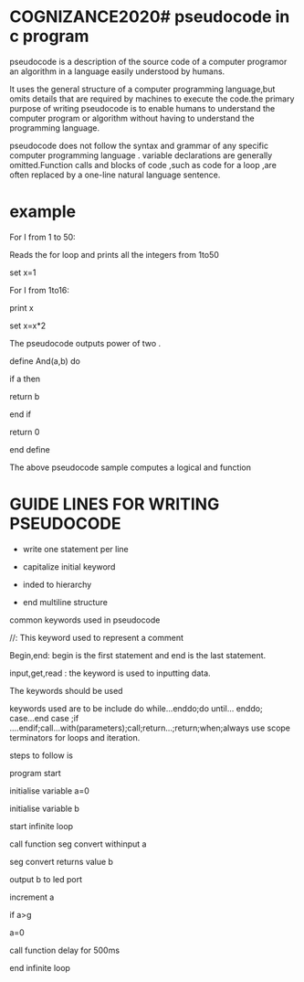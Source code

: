 # COGNIZANCE2020# pseudocode in c program
pseudocode is a description of the source code of a computer programor an algorithm in a language easily understood by humans.

It uses the general structure of a computer programming language,but omits details that are required by machines to execute the code.the primary purpose of writing pseudocode is to enable humans to understand the computer program or algorithm without having to understand the programming language.

pseudocode does not follow the syntax and grammar of any specific computer programming language . variable declarations are generally omitted.Function calls and blocks of code ,such as code for a loop ,are often replaced by a one-line natural language sentence.

# example
For I from 1 to 50:

Reads the for loop and prints all the integers from 1to50

set x=1

For I from 1to16:

print x

set x=x*2

The pseudocode outputs power of two .

define And(a,b) do 

if a then 

return  b 

end if 

return 0

end define 

The above pseudocode sample computes a logical and function
# GUIDE LINES FOR WRITING PSEUDOCODE

* write one statement per line

* capitalize initial keyword

* inded to hierarchy

* end multiline structure

 common keywords used in pseudocode

//: This keyword used to represent a comment

Begin,end: begin is the first statement and end is the last statement.

input,get,read : the keyword is used to inputting data.

The keywords should be used

keywords used are to be include do while...enddo;do until... enddo; case...end case ;if ....endif;call...with(parameters);call;return...;return;when;always use scope terminators for loops and iteration.


steps to follow is 

program start

initialise variable a=0

initialise variable b

start infinite loop

call function seg convert withinput a

seg convert returns value b

output b to led port

increment a

if a>g

a=0

call function delay for 500ms 

end infinite loop
